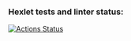 ### Hexlet tests and linter status:
[![Actions Status](https://github.com/i-borisov/data-analytics-project-92/actions/workflows/hexlet-check.yml/badge.svg)](https://github.com/i-borisov/data-analytics-project-92/actions)